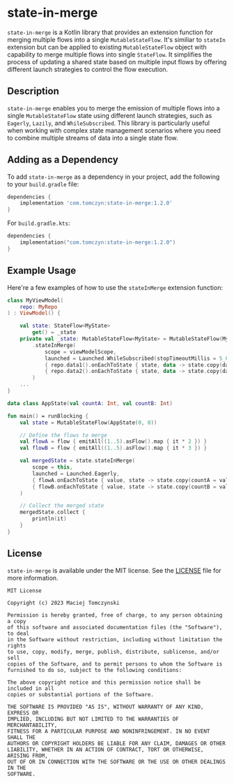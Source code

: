 # state-in-merge

`state-in-merge` is a Kotlin library that provides an extension function for merging multiple flows into a single `MutableStateFlow`. It's similiar to `stateIn` extension but can be applied to existing `MutableStateFlow` object with capability to merge multiple flows into single `StateFlow`. It simplifies the process of updating a shared state based on multiple input flows by offering different launch strategies to control the flow execution.

## Description

`state-in-merge` enables you to merge the emission of multiple flows into a single `MutableStateFlow` state using different launch strategies, such as `Eagerly`, `Lazily`, and `WhileSubscribed`. This library is particularly useful when working with complex state management scenarios where you need to combine multiple streams of data into a single state flow.

## Adding as a Dependency

To add `state-in-merge` as a dependency in your project, add the following to your `build.gradle` file:

```groovy
dependencies {
    implementation 'com.tomczyn:state-in-merge:1.2.0'
}
```

For `build.gradle.kts`:

```kotlin
dependencies {
    implementation("com.tomczyn:state-in-merge:1.2.0")
}
```

## Example Usage

Here're a few examples of how to use the `stateInMerge` extension function:

```kotlin
class MyViewModel(
    repo: MyRepo
) : ViewModel() {

    val state: StateFlow<MyState> 
        get() = _state
    private val _state: MutableStateFlow<MyState> = MutableStateFlow(MyState())
        .stateInMerge(
            scope = viewModelScope,
            launched = Launched.WhileSubscribed(stopTimeoutMillis = 5_000),
            { repo.data1().onEachToState { state, data -> state.copy(data1 = data) } }, 
            { repo.data2().onEachToState { state, data -> state.copy(data2 = data) } }, 
        )
    ...
}
```


```kotlin
data class AppState(val countA: Int, val countB: Int)

fun main() = runBlocking {
    val state = MutableStateFlow(AppState(0, 0))

    // Define the flows to merge
    val flowA = flow { emitAll((1..5).asFlow().map { it * 2 }) }
    val flowB = flow { emitAll((1..5).asFlow().map { it * 3 }) }

    val mergedState = state.stateInMerge(
        scope = this,
        launched = Launched.Eagerly,
        { flowA.onEachToState { value, state -> state.copy(countA = value) } },
        { flowB.onEachToState { value, state -> state.copy(countB = value) } },
    )

    // Collect the merged state
    mergedState.collect {
        println(it)
    }
}
```

## License

`state-in-merge` is available under the MIT license. See the [LICENSE](LICENSE) file for more information.

```
MIT License

Copyright (c) 2023 Maciej Tomczynski

Permission is hereby granted, free of charge, to any person obtaining a copy
of this software and associated documentation files (the "Software"), to deal
in the Software without restriction, including without limitation the rights
to use, copy, modify, merge, publish, distribute, sublicense, and/or sell
copies of the Software, and to permit persons to whom the Software is
furnished to do so, subject to the following conditions:

The above copyright notice and this permission notice shall be included in all
copies or substantial portions of the Software.

THE SOFTWARE IS PROVIDED "AS IS", WITHOUT WARRANTY OF ANY KIND, EXPRESS OR
IMPLIED, INCLUDING BUT NOT LIMITED TO THE WARRANTIES OF MERCHANTABILITY,
FITNESS FOR A PARTICULAR PURPOSE AND NONINFRINGEMENT. IN NO EVENT SHALL THE
AUTHORS OR COPYRIGHT HOLDERS BE LIABLE FOR ANY CLAIM, DAMAGES OR OTHER
LIABILITY, WHETHER IN AN ACTION OF CONTRACT, TORT OR OTHERWISE, ARISING FROM,
OUT OF OR IN CONNECTION WITH THE SOFTWARE OR THE USE OR OTHER DEALINGS IN THE
SOFTWARE.
```
